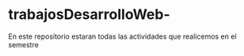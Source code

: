 # trabajosDesarrolloWeb-
En este repositorio estaran todas las actividades que realicemos en el semestre
